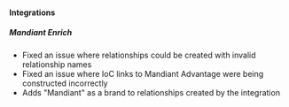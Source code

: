 
#### Integrations

##### Mandiant Enrich

- Fixed an issue where relationships could be created with invalid relationship names
- Fixed an issue where IoC links to Mandiant Advantage were being constructed incorrectly
- Adds "Mandiant" as a brand to relationships created by the integration
